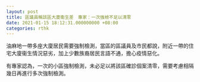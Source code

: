 ```yaml
---
layout: post
title: 區議員稱該區大廈衞生差　專家：一次強檢不足以清零
date: 2021-01-15 18:12:31.000000000 +08:00
categories: rthk
---
```


油麻地一帶多座大廈居民需要強制檢測，當區的區議員及市民都說，附近一帶的住宅大廈衞生情況惡劣，加上少數族裔居民言語不通，擔心疫情惡化。

有專家認為，一次的小區強制檢測，未必足以將該區確診個案清零，需要考慮相隔幾日再進行多次強制檢測。
